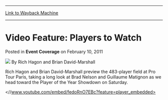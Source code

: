 
---
[Link to Wayback Machine](https://web.archive.org/web/20210503155436/https://magic.wizards.com/en/articles/archive/event-coverage/video-feature-players-watch-2011-02-09)

[_metadata_:author]:- "Rich Hagon and Brian David-Marshall"
[_metadata_:description]:- "Rich Hagon and Brian David-Marshall preview the 483-player field at Pro Tour Paris, taking a long look at Brad Nelson and Guillaume Matignon as we head toward the Player of the Year Showdown on Saturday."
[_metadata_:generator]:- "Drupal 7 (http://drupal.org)"
[_metadata_:node]:- "316446"
[_metadata_:path_date]:- "2011-02-09"
[_metadata_:publish_date]:- "2011-02-10"
[_metadata_:source]:- "div-main-content"
[_metadata_:title]:- "Video Feature: Players to Watch"
[_metadata_:wayback_capture_timestamp]:- "2021-05-03 15:54:36"
[_metadata_:wayback_raw_url]:- "https://web.archive.org/web/20210503155436id_/https://magic.wizards.com/en/articles/archive/event-coverage/video-feature-players-watch-2011-02-09"
[_metadata_:wayback_url]:- "https://magic.wizards.com/en/articles/archive/event-coverage/video-feature-players-watch-2011-02-09"
---


Video Feature: Players to Watch
===============================



 Posted in **Event Coverage**
 on February 10, 2011 






![](https://media.magic.wizards.com/styles/auth_small/public/images/hero/wizardslogo_thumb.jpg)
By Rich Hagon and Brian David-Marshall











Rich Hagon and Brian David-Marshall preview the 483-player field at Pro Tour Paris, taking a long look at Brad Nelson and Guillaume Matignon as we head toward the Player of the Year Showdown on Saturday.


<//www.youtube.com/embed/fedoRnO7EBc?feature=player_embedded>





